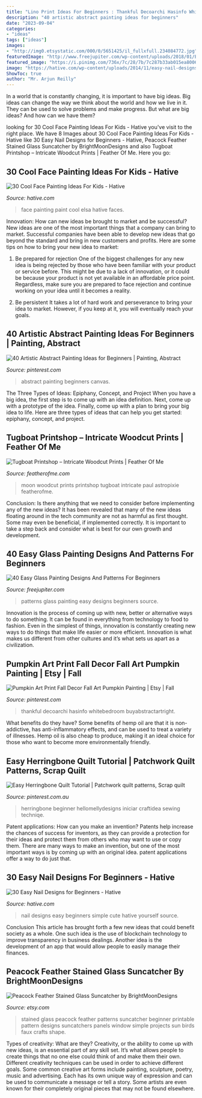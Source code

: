 ```yaml
---
title: "Lino Print Ideas For Beginners : Thankful Decoarchi Hasinfo Whitebedroom Buyabstractartright"
description: "40 artistic abstract painting ideas for beginners"
date: "2023-09-04"
categories:
- "ideas"
tags: ["ideas"]
images:
- "http://img0.etsystatic.com/000/0/5651425/il_fullxfull.234084772.jpg"
featuredImage: "http://www.freejupiter.com/wp-content/uploads/2018/01/Easy-glass-painting-designs-and-patterns-for-beginners-19.jpg"
featured_image: "https://i.pinimg.com/736x/7c/28/7b/7c287b33ab015ea80061c9cfad368668.jpg"
image: "https://hative.com/wp-content/uploads/2014/11/easy-nail-designs/5-easy-nail-designs-for-beginners.jpg"
ShowToc: true
author: "Mr. Arjun Reilly"
---
```



In a world that is constantly changing, it is important to have big ideas. Big ideas can change the way we think about the world and how we live in it. They can be used to solve problems and make progress. But what are big ideas? And how can we have them?

	

		
looking for 30 Cool Face Painting Ideas For Kids - Hative you've visit to the right place. We have 8 Images about 30 Cool Face Painting Ideas For Kids - Hative like 30 Easy Nail Designs for Beginners - Hative, Peacock Feather Stained Glass Suncatcher by BrightMoonDesigns and also Tugboat Printshop – Intricate Woodcut Prints | Feather Of Me. Here you go:
		
    
## 30 Cool Face Painting Ideas For Kids - Hative

<img loading=lazy src="https://hative.com/wp-content/uploads/2014/10/face-painting-ideas-for-kids/10-elsa-face-paint.jpg" onerror="this.onerror=null;this.src='https://tse2.mm.bing.net/th?id=OIP.gbmaJxLd1yOyBye_s-upuwHaJ4&amp;pid=15.1';" alt="30 Cool Face Painting Ideas For Kids - Hative">

_Source: hative.com_

>face painting paint cool elsa hative faces. 

	

Innovation: How can new ideas be brought to market and be successful?
New ideas are one of the most important things that a company can bring to market. Successful companies have been able to develop new ideas that go beyond the standard and bring in new customers and profits. Here are some tips on how to bring your new idea to market:
1. Be prepared for rejection
One of the biggest challenges for any new idea is being rejected by those who have been familiar with your product or service before. This might be due to a lack of innovation, or it could be because your product is not yet available in an affordable price point. Regardless, make sure you are prepared to face rejection and continue working on your idea until it becomes a reality.

2. Be persistent
It takes a lot of hard work and perseverance to bring your idea to market. However, if you keep at it, you will eventually reach your goals.

    
## 40 Artistic Abstract Painting Ideas For Beginners | Painting, Abstract

<img loading=lazy src="https://i.pinimg.com/736x/1c/02/cf/1c02cfff15558a2f6b961b5c188117eb.jpg" onerror="this.onerror=null;this.src='https://tse2.mm.bing.net/th?id=OIP.OUQvZMwpJ9uSna-dfLbUdQHaLA&amp;pid=15.1';" alt="40 Artistic Abstract Painting Ideas for Beginners | Painting, Abstract">

_Source: pinterest.com_

>abstract painting beginners canvas. 

	

The Three Types of Ideas: Epiphany, Concept, and Project
When you have a big idea, the first step is to come up with an idea definition. Next, come up with a prototype of the idea. Finally, come up with a plan to bring your big idea to life. Here are three types of ideas that can help you get started: epiphany, concept, and project.

    
## Tugboat Printshop – Intricate Woodcut Prints | Feather Of Me

<img loading=lazy src="http://www.featherofme.com/wp-content/uploads/Tugboat-Printshop-moon-woodcut-closeup.jpg" onerror="this.onerror=null;this.src='https://tse2.mm.bing.net/th?id=OIP._0IDHn3e5Rro9ZiviidaJQHaFf&amp;pid=15.1';" alt="Tugboat Printshop – Intricate Woodcut Prints | Feather Of Me">

_Source: featherofme.com_

>moon woodcut prints printshop tugboat intricate paul astropixie featherofme. 

	

Conclusion: Is there anything that we need to consider before implementing any of the new ideas?
It has been revealed that many of the new ideas floating around in the tech community are not as harmful as first thought. Some may even be beneficial, if implemented correctly. It is important to take a step back and consider what is best for our own growth and development.

    
## 40 Easy Glass Painting Designs And Patterns For Beginners

<img loading=lazy src="http://www.freejupiter.com/wp-content/uploads/2018/01/Easy-glass-painting-designs-and-patterns-for-beginners-19.jpg" onerror="this.onerror=null;this.src='https://tse2.mm.bing.net/th?id=OIP.KbeWZvnN9PvostDjHLXZ2gHaJ4&amp;pid=15.1';" alt="40 Easy Glass Painting Designs And Patterns For Beginners">

_Source: freejupiter.com_

>patterns glass painting easy designs beginners source. 

	

Innovation is the process of coming up with new, better or alternative ways to do something. It can be found in everything from technology to food to fashion. Even in the simplest of things, innovation is constantly creating new ways to do things that make life easier or more efficient. Innovation is what makes us different from other cultures and it’s what sets us apart as a civilization.

    
## Pumpkin Art Print Fall Decor Fall Art Pumpkin Painting | Etsy | Fall

<img loading=lazy src="https://i.pinimg.com/736x/7c/28/7b/7c287b33ab015ea80061c9cfad368668.jpg" onerror="this.onerror=null;this.src='https://tse3.mm.bing.net/th?id=OIP.5YWK0rdEQFYeUC8lSnd-9QHaJ3&amp;pid=15.1';" alt="Pumpkin Art Print Fall Decor Fall Art Pumpkin Painting | Etsy | Fall">

_Source: pinterest.com_

>thankful decoarchi hasinfo whitebedroom buyabstractartright. 

	

What benefits do they have?
Some benefits of hemp oil are that it is non-addictive, has anti-inflammatory effects, and can be used to treat a variety of illnesses. Hemp oil is also cheap to produce, making it an ideal choice for those who want to become more environmentally friendly.

    
## Easy Herringbone Quilt Tutorial | Patchwork Quilt Patterns, Scrap Quilt

<img loading=lazy src="https://i.pinimg.com/736x/cb/1d/38/cb1d388bf0b9cf0950915349c39d9ebd.jpg" onerror="this.onerror=null;this.src='https://tse3.mm.bing.net/th?id=OIP.cMf7Wg9djAKRhmVvEdq-EQHaLH&amp;pid=15.1';" alt="Easy Herringbone Quilt Tutorial | Patchwork quilt patterns, Scrap quilt">

_Source: pinterest.com.au_

>herringbone beginner hellomellydesigns iniciar craftidea sewing techniqe. 

	

Patent applications: How can you make an invention?
Patents help increase the chances of success for inventors, as they can provide a protection for their ideas and protect them from others who may want to use or copy them. There are many ways to make an invention, but one of the most important ways is by coming up with an original idea. patent applications offer a way to do just that.

    
## 30 Easy Nail Designs For Beginners - Hative

<img loading=lazy src="https://hative.com/wp-content/uploads/2014/11/easy-nail-designs/5-easy-nail-designs-for-beginners.jpg" onerror="this.onerror=null;this.src='https://tse2.mm.bing.net/th?id=OIP.iMYUK6LGJH7uS5tIiAEp4AHaJm&amp;pid=15.1';" alt="30 Easy Nail Designs for Beginners - Hative">

_Source: hative.com_

>nail designs easy beginners simple cute hative yourself source. 

	

Conclusion
This article has brought forth a few new ideas that could benefit society as a whole. One such idea is the use of blockchain technology to improve transparency in business dealings. Another idea is the development of an app that would allow people to easily manage their finances.

    
## Peacock Feather Stained Glass Suncatcher By BrightMoonDesigns

<img loading=lazy src="http://img0.etsystatic.com/000/0/5651425/il_fullxfull.234084772.jpg" onerror="this.onerror=null;this.src='https://tse1.mm.bing.net/th?id=OIP.J-L_wNqU03EH-01JoCMkFgHaJ3&amp;pid=15.1';" alt="Peacock Feather Stained Glass Suncatcher by BrightMoonDesigns">

_Source: etsy.com_

>stained glass peacock feather patterns suncatcher beginner printable pattern designs suncatchers panels window simple projects sun birds faux crafts shape. 

	

Types of creativity: What are they?
Creativity, or the ability to come up with new ideas, is an essential part of any skill set. It’s what allows people to create things that no one else could think of and make them their own. Different creativity techniques can be used in order to achieve different goals.
Some common creative art forms include painting, sculpture, poetry, music and advertising. Each has its own unique way of expression and can be used to communicate a message or tell a story. Some artists are even known for their completely original pieces that may not be found elsewhere.

